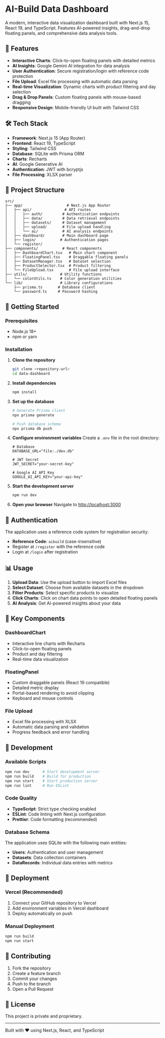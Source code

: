 # AI-Build Data Dashboard

A modern, interactive data visualization dashboard built with Next.js 15, React 19, and TypeScript. Features AI-powered insights, drag-and-drop floating panels, and comprehensive data analysis tools.

## 🚀 Features

- **Interactive Charts**: Click-to-open floating panels with detailed metrics
- **AI Insights**: Google Gemini AI integration for data analysis
- **User Authentication**: Secure registration/login with reference code protection
- **File Upload**: Excel file processing with automatic data parsing
- **Real-time Visualization**: Dynamic charts with product filtering and day selection
- **Drag & Drop Panels**: Custom floating panels with mouse-based dragging
- **Responsive Design**: Mobile-friendly UI built with Tailwind CSS

## 🛠️ Tech Stack

- **Framework**: Next.js 15 (App Router)
- **Frontend**: React 19, TypeScript
- **Styling**: Tailwind CSS
- **Database**: SQLite with Prisma ORM
- **Charts**: Recharts
- **AI**: Google Generative AI
- **Authentication**: JWT with bcryptjs
- **File Processing**: XLSX parser

## 📁 Project Structure

```
src/
├── app/                    # Next.js App Router
│   ├── api/               # API routes
│   │   ├── auth/         # Authentication endpoints
│   │   ├── data/         # Data retrieval endpoints
│   │   ├── datasets/     # Dataset management
│   │   ├── upload/       # File upload handling
│   │   └── ai/           # AI analysis endpoints
│   ├── dashboard/        # Main dashboard page
│   ├── login/           # Authentication pages
│   └── register/
├── components/           # React components
│   ├── DashboardChart.tsx   # Main chart component
│   ├── FloatingPanel.tsx    # Draggable floating panels
│   ├── DatasetManager.tsx   # Dataset selection
│   ├── ProductSelector.tsx  # Product filtering
│   └── FileUpload.tsx       # File upload interface
├── utils/               # Utility functions
│   └── colorUtils.ts    # Color generation utilities
└── lib/                 # Library configurations
    ├── prisma.ts       # Database client
    └── password.ts     # Password hashing
```

## 🚀 Getting Started

### Prerequisites

- Node.js 18+
- npm or yarn

### Installation

1. **Clone the repository**

   ```bash
   git clone <repository-url>
   cd data-dashboard
   ```

2. **Install dependencies**

   ```bash
   npm install
   ```

3. **Set up the database**

   ```bash
   # Generate Prisma client
   npx prisma generate

   # Push database schema
   npx prisma db push
   ```

4. **Configure environment variables**
   Create a `.env` file in the root directory:

   ```env
   # Database
   DATABASE_URL="file:./dev.db"

   # JWT Secret
   JWT_SECRET="your-secret-key"

   # Google AI API Key
   GOOGLE_AI_API_KEY="your-api-key"
   ```

5. **Start the development server**

   ```bash
   npm run dev
   ```

6. **Open your browser**
   Navigate to [http://localhost:3000](http://localhost:3000)

## 🔐 Authentication

The application uses a reference code system for registration security:

- **Reference Code**: `aibuild` (case-insensitive)
- Register at `/register` with the reference code
- Login at `/login` after registration

## 📊 Usage

1. **Upload Data**: Use the upload button to import Excel files
2. **Select Dataset**: Choose from available datasets in the dropdown
3. **Filter Products**: Select specific products to visualize
4. **Click Charts**: Click on chart data points to open detailed floating panels
5. **AI Analysis**: Get AI-powered insights about your data

## 🎨 Key Components

### DashboardChart

- Interactive line charts with Recharts
- Click-to-open floating panels
- Product and day filtering
- Real-time data visualization

### FloatingPanel

- Custom draggable panels (React 19 compatible)
- Detailed metric display
- Portal-based rendering to avoid clipping
- Keyboard and mouse controls

### File Upload

- Excel file processing with XLSX
- Automatic data parsing and validation
- Progress feedback and error handling

## 🔧 Development

### Available Scripts

```bash
npm run dev      # Start development server
npm run build    # Build for production
npm run start    # Start production server
npm run lint     # Run ESLint
```

### Code Quality

- **TypeScript**: Strict type checking enabled
- **ESLint**: Code linting with Next.js configuration
- **Prettier**: Code formatting (recommended)

### Database Schema

The application uses SQLite with the following main entities:

- **Users**: Authentication and user management
- **Datasets**: Data collection containers
- **DataRecords**: Individual data entries with metrics

## 🚀 Deployment

### Vercel (Recommended)

1. Connect your GitHub repository to Vercel
2. Add environment variables in Vercel dashboard
3. Deploy automatically on push

### Manual Deployment

```bash
npm run build
npm run start
```

## 🤝 Contributing

1. Fork the repository
2. Create a feature branch
3. Commit your changes
4. Push to the branch
5. Open a Pull Request

## 📝 License

This project is private and proprietary.



---

Built with ❤️ using Next.js, React, and TypeScript
